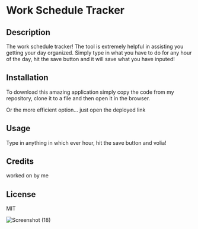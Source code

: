 # Work Schedule Tracker

## Description
The work schedule tracker! The tool is extremely helpful in assisting you getting your day organized. Simply type in what you have to do for any hour of the day, hit the save button and it will save what you have inputed!

## Installation

To download this amazing application simply copy the code from my repository, clone it to a file and then open it in the browser.

Or the more efficient option... just open the deployed link

## Usage

Type in anything in which ever hour, hit the save button and volia!

## Credits
worked on by me

## License

MIT

![Screenshot (18)](https://github.com/elimendo/wrk-schedule/assets/148833152/4258acc7-de7b-4c76-b09d-e1cd5c6bdcfd)
